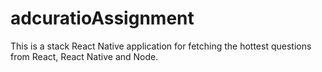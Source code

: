 # adcuratioAssignment
 This is a stack React Native application for fetching the hottest questions from React, React Native and Node.
